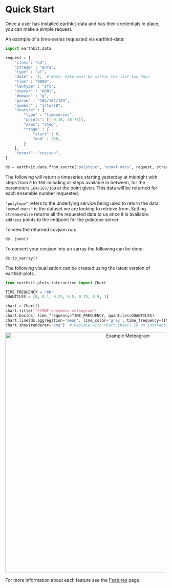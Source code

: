 # Quick Start

Once a user has installed earthkit-data and has their credentials in place, you can make a simple request.

An example of a time-series requested via earthkit-data:

```python
import earthkit.data

request = {
    "class": "od",
    "stream" : "enfo",
    "type" : "pf",
    "date" : -1,  # Note: date must be within the last two days
    "time" : "0000",
    "levtype" : "sfc",
    "expver" : "0001", 
    "domain" : "g",
    "param" : "164/167/169",
    "number" : "1/to/50",
    "feature" : {
        "type" : "timeseries",
        "points": [[-9.10, 38.78]],
        "axes": "step",
        "range" : {
            "start" : 0,
            "end" : 360,
        }
    },
    "format": "covjson",
}

ds = earthkit.data.from_source("polytope", "ecmwf-mars", request, stream=False, address='polytope.ecmwf.int')
```
The following will return a timeseries starting yesterday at midnight with steps from `0` to `360` including all steps available in between, for the parameters `164/167/169` at the point given. This data will be returned for each ensemble number requested.

`"polytope"` refers to the underlying service being used to return the data. `"ecmwf-mars"` is the dataset we are looking to retrieve from. Setting `stream=False` returns all the requested data to us once it is available. `address` points to the endpoint for the polytope server.

To view the returned covjson run:

```python
ds._json()
```

To convert your covjson into an xarray the following can be done:

```python
ds.to_xarray()
```

The following visualisation can be created using the latest version of earthkit-plots.

```python
from earthkit.plots.interactive import Chart

TIME_FREQUENCY = "6h"
QUANTILES = [0, 0.1, 0.25, 0.5, 0.75, 0.9, 1]

chart = Chart()
chart.title(f"ECMWF ensemble meteogram")
chart.box(ds, time_frequency=TIME_FREQUENCY, quantiles=QUANTILES)
chart.line(ds,aggregation='mean', line_color='grey', time_frequency=TIME_FREQUENCY)
chart.show(renderer="png")  # Replace with chart.show() in an interactive session!
```

<div style="text-align:center">
<p style="float: middle; margin: 0 5px 0 0px;">
    <img src="../../images/timeseries_qs.png" alt="Example Meteogram" width="750"/>
</p>
</div>

For more information about each feature see the <a href="../Features/feature">Features</a> page.